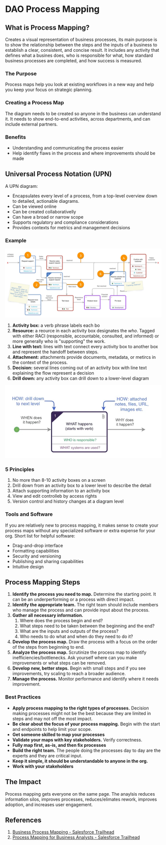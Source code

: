 # DAO Process Mapping

## What is Process Mapping?

Creates a visual representation of business processes, its main purpose is to show the relationship between the steps and the inputs of a business to establish a clear, consistent, and concise result. It includes any activity that defines what a busines does, who is responsible for what, how standard business processes are completed, and how success is measured.

### The Purpose

Process maps help you look at existing workflows in a new way and help you keep your focus on strategic planning.

### Creating a Process Map

The diagram needs to be created so anyone in the business can understand it. It needs to show end-to-end activities, across departments, and can include external partners.

### Benefits

- Understanding and communicating the process easier 
- Help identify flaws in the process and where improvements should be made

## Universal Process Notation (UPN)

A UPN diagram: 
- Encapsulates every level of a process, from a top-level overview down to detailed, actionable diagrams.
- Can be viewed online
- Can  be created collaborativelly
- Can have a broad or narrow scope
- Supports regulatory and compliance considerations
- Provides contexts for metrics and management decisions

### Example
![UPN Example](upn-example.jpeg)

1. **Activity box:** a verb phrase labels each bo
2. **Resource:** a reource in each activity box designates the *who*. Tagged with either RACI (responsible, accountable, consulted, and informed) or more generally who is "supporting" the work.
3. **Line with text:** lines with text connect every activity box to another box and represent the handoff between steps.
4. **Attachment:** attachments provide documents, metadata, or metircs in the context of the process.
5. **Decision:** several lines coming out of an activity box with line text explaining the flow represent a decision
6. **Drill down:** any activity box can drill down to a lower-level diagram

![UPN Box](upn.jpeg)

### 5 Principles
1. No more than 8-10 activity boxes on a screen
2. Drill down from an activity box to a lower level to describe the detail
3. Attach supporting information to an activity box
4. View and edit controlleb by access rights
5. Version control and history changes at a diagram level

### Tools and Software

If you are relatively new to process mapping, it makes sense to create your process maps without any specialized software or extra expense for your org. Short list for helpful software:

- Drag-and-drop interface
- Formatting capabilities
- Security and versioning
- Publishing and sharing capabilities
- Intuitive design

## Process Mapping Steps

1. **Identify the process you need to map.** Determine the starting point. It can be an underperforming or a process with direct impact. 
2. **Identify the appropriate team.** The right team should include members who manage the process and can provide input about the process.
3. **Gather all necessary information.**
	1. Where does the process begin and end?
	2. What steps need to be taken between the beginning and the end?
	3. What are the inputs and outputs of the process?
	4. Who needs to do what and when do they need to do it?
4. **Develop the process map.** Draw the process with a focus on the order of the steps from beginning to end.
5. **Analyze the process map.** Scrutinize the process map to identify inefficiencies/bottlenecks. Ask yourself where can you make improvements or what steps can be removed.
6. **Develop new, better steps.** Begin with small steps and if you see improvements, try scaling to reach a broader audience.
7. **Manage the process.** Monitor performance and identify where it needs improvement.

### Best Practices

- **Apply process mapping to the right types of processes.** Decision making processes might not be the best because they are limited in steps and may not off the most impact.
- **Be clear about the focus of your process mapping.** Begin with the start and endpoints to help limit your scope. 
- **Get someone skilled to map your processes**
- **Validate your maps with key stakeholders.** Verify correctness.
- **Fully map first, as-is, and then fix processes**
- **Build the right team.** The people doing the processes day to day are the experts and they are critical input.
- **Keep it simple, it should be understandable to anyone in the org.**
- **Work with your stakeholders**

## The Impact

Process mapping gets everyone on the same page. The anaylsis reduces information silos, improves processes, reduces/elimates rework, improves adoption, and increases user engagement.


## References
1. [Business Process Mapping - Salesforce Trailhead](https://trailhead.salesforce.com/content/learn/modules/business-process-mapping?trailmix_creator_id=hanskam&trailmix_slug=business-analyst-2)
2. [Process Mapping for Business Analysts - Salesforce Trailhead](https://trailhead.salesforce.com/content/learn/modules/process-mapping-for-business-analysts)
